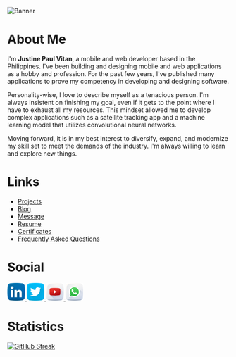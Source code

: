 ![Banner](https://res.cloudinary.com/dhv9gcew6/image/upload/q_auto/v1657134977/others/GitHub/cat_gxmy97.gif)


# About Me


I'm **Justine Paul Vitan**, a mobile and web developer based in the Philippines. I've been building and designing mobile and web applications as a hobby and profession. For the past few years, I've published many applications to prove my competency in developing and designing software.


Personality-wise, I love to describe myself as a tenacious person. I'm always insistent on finishing my goal, even if it gets to the point where I have to exhaust all my resources. This mindset allowed me to develop complex applications such as a satellite tracking app and a machine learning model that utilizes convolutional neural networks.


Moving forward, it is in my best interest to diversify, expand, and modernize my skill set to meet the demands of the industry. I'm always willing to learn and explore new things.


# Links


- [Projects](https://jpvitan.com/portfolio)
- [Blog](https://jpvitan.com/blog)
- [Message](https://jpvitan.com/contact)
- [Resume](https://drive.google.com/file/d/1CSINyY0zE48QMUpAPvxsUSSJfnGJ0Nk9/view)
- [Certificates](https://drive.google.com/drive/folders/1XhgPGvFUXtb_99ATdpOCHK0p0pUJ3NZz)
- [Frequently Asked Questions](https://jpvitan.com/faq)


# Social


<a href="https://www.linkedin.com/in/jpvitan">
    <img src="https://github.com/jpvitan/jpvitan/blob/main/icons/linkedin.png"
        alt="LinkedIn" width="40" height="40" />
</a>
<a href="https://twitter.com/jpvitan_dev">
    <img src="https://github.com/jpvitan/jpvitan/blob/main/icons/twitter.png"
        alt="Twitter" width="40" height="40" />
</a>
<a href="https://www.youtube.com/channel/UCTTsnWdE4HSmC7He74GxzrA">
    <img src="https://github.com/jpvitan/jpvitan/blob/main/icons/youtube.png"
        alt="YouTube" width="40" height="40" />
</a>
<a href="https://api.whatsapp.com/send/?phone=639661869258&text&app_absent=0">
    <img src="https://github.com/jpvitan/jpvitan/blob/main/icons/whatsapp.png"
        alt="WhatsApp" width="40" height="40" />
</a>


# Statistics


[![GitHub Streak](https://streak-stats.demolab.com/?user=jpvitan&hide_border=true&theme=highcontrast)](https://git.io/streak-stats)
